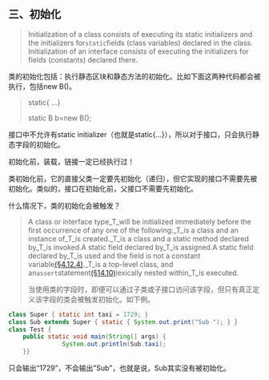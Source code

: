 ## 三、初始化

> Initialization of a class consists of executing its static initializers and the initializers for`static`fields \(class variables\) declared in the class. Initialization of an interface consists of executing the initializers for fields \(constants\) declared there.

类的初始化包括：执行静态区块和静态方法的初始化。比如下面这两种代码都会被执行，包括new B\(\)。

> static{ ...}
>
> static B b=new B\(\);

接口中不允许有static initializer（也就是static{...}），所以对于接口，只会执行静态字段的初始化。

初始化前，装载，链接一定已经执行过！

类初始化前，它的直接父类一定要先初始化（递归），但它实现的接口不需要先被初始化。类似的，接口在初始化前，父接口不需要先初始化。

什么情况下，类的初始化会被触发？

> A class or interface type_T_will be initialized immediately before the first occurrence of any one of the following:_T_is a class and an instance of_T_is created._T_is a class and a static method declared by_T_is invoked.A static field declared by_T_is assigned.A static field declared by_T_is used and the field is not a constant variable[\(§4.12.4\)](http://blog.sina.com.cn/s/typesValues.html#10931)._T_is a top-level class, and an`assert`statement[\(§14.10\)](http://blog.sina.com.cn/s/statements.html#35518)lexically nested within_T_is executed.
>
> 当使用类的字段时，即便可以通过子类或子接口访问该字段，但只有真正定义该字段的类会被触发初始化。如下例。

```java
class Super { static int taxi = 1729; }
class Sub extends Super { static { System.out.print("Sub "); } }
class Test {
    public static void main(String[] args) {
               System.out.println(Sub.taxi);
    }}
```

只会输出“1729”，不会输出"Sub"，也就是说，Sub其实没有被初始化。

